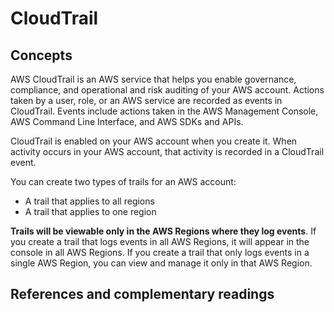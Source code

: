# CloudTrail
## Concepts

AWS CloudTrail is an AWS service that helps you enable governance, compliance, and operational and risk auditing of your AWS account. Actions taken by a user, role, or an AWS service are recorded as events in CloudTrail. Events include actions taken in the AWS Management Console, AWS Command Line Interface, and AWS SDKs and APIs.

CloudTrail is enabled on your AWS account when you create it. When activity occurs in your AWS account, that activity is recorded in a CloudTrail event. 

You can create two types of trails for an AWS account:
* A trail that applies to all regions
* A trail that applies to one region

**Trails will be viewable only in the AWS Regions where they log events**. If you create a trail that logs events in all AWS Regions, it will appear in the console in all AWS Regions. If you create a trail that only logs events in a single AWS Region, you can view and manage it only in that AWS Region.


## References and complementary readings

